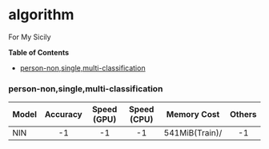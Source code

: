 # algorithm
For My Sicily




<!-- markdown-toc start - Don't edit this section. Run M-x markdown-toc-generate-toc again -->	
**Table of Contents**
- [person-non,single,multi-classification](#person-non,single,multi-classification)


<!-- markdown-toc end -->

### person-non,single,multi-classification

| Model | Accuracy | Speed (GPU) | Speed (CPU) | Memory Cost | Others 
|:-------|:-----:|:-------:|:-------:|:-------:|:-------:|
| NIN | -1 | -1 | -1 | 541MiB(Train)/ | -1 |



